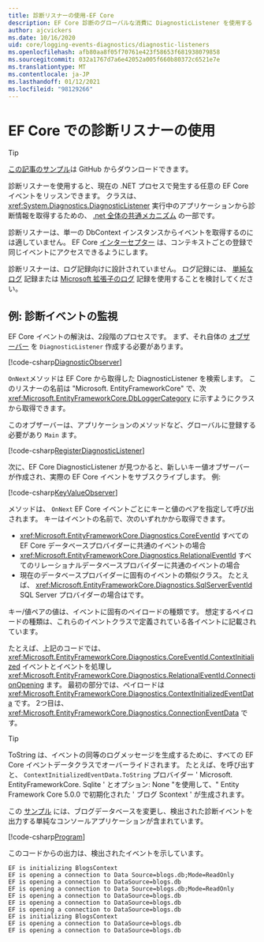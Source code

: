 ```yaml
---
title: 診断リスナーの使用-EF Core
description: EF Core 診断のグローバルな消費に DiagnosticListener を使用する
author: ajcvickers
ms.date: 10/16/2020
uid: core/logging-events-diagnostics/diagnostic-listeners
ms.openlocfilehash: afb80aa8f05f70761e423f58653f681938079858
ms.sourcegitcommit: 032a1767d7a6e42052a005f660b80372c6521e7e
ms.translationtype: MT
ms.contentlocale: ja-JP
ms.lasthandoff: 01/12/2021
ms.locfileid: "98129266"
---
```

# <a name="using-diagnostic-listeners-in-ef-core"></a>EF Core での診断リスナーの使用

> [!TIP]
> [この記事のサンプル](https://github.com/dotnet/EntityFramework.Docs/tree/master/samples/core/Miscellaneous/DiagnosticListeners)は GitHub からダウンロードできます。

診断リスナーを使用すると、現在の .NET プロセスで発生する任意の EF Core イベントをリッスンできます。 クラスは、 <xref:System.Diagnostics.DiagnosticListener> 実行中のアプリケーションから診断情報を取得するための、 [.net 全体の共通メカニズム](https://github.com/dotnet/runtime/blob/master/src/libraries/System.Diagnostics.DiagnosticSource/src/DiagnosticSourceUsersGuide.md) の一部です。

診断リスナーは、単一の DbContext インスタンスからイベントを取得するのには適していません。 EF Core [インターセプター](xref:core/logging-events-diagnostics/interceptors) は、コンテキストごとの登録で同じイベントにアクセスできるようにします。

診断リスナーは、ログ記録向けに設計されていません。 ログ記録には、 [単純なログ](xref:core/logging-events-diagnostics/simple-logging) 記録または [Microsoft 拡張子のログ](xref:core/logging-events-diagnostics/extensions-logging) 記録を使用することを検討してください。

## <a name="example-observing-diagnostic-events"></a>例: 診断イベントの監視

EF Core イベントの解決は、2段階のプロセスです。 まず、それ自体の [オブザーバー](/dotnet/standard/events/observer-design-pattern) を `DiagnosticListener` 作成する必要があります。

<!--
public class DiagnosticObserver : IObserver<DiagnosticListener>
{
    public void OnCompleted()
        => throw new NotImplementedException();

    public void OnError(Exception error)
        => throw new NotImplementedException();

    public void OnNext(DiagnosticListener value)
    {
        if (value.Name == DbLoggerCategory.Name) // "Microsoft.EntityFrameworkCore"
        {
            value.Subscribe(new KeyValueObserver());
        }
    }
}
-->
[!code-csharp[DiagnosticObserver](../../../samples/core/Miscellaneous/DiagnosticListeners/Program.cs?name=DiagnosticObserver)]

`OnNext`メソッドは EF Core から取得した DiagnosticListener を検索します。 このリスナーの名前は "Microsoft. EntityFrameworkCore" で、次 <xref:Microsoft.EntityFrameworkCore.DbLoggerCategory> に示すようにクラスから取得できます。

このオブザーバーは、アプリケーションのメソッドなど、グローバルに登録する必要があり `Main` ます。

<!--
        DiagnosticListener.AllListeners.Subscribe(new DiagnosticObserver());
-->
[!code-csharp[RegisterDiagnosticListener](../../../samples/core/Miscellaneous/DiagnosticListeners/Program.cs?name=RegisterDiagnosticListener)]

次に、EF Core DiagnosticListener が見つかると、新しいキー値オブザーバーが作成され、実際の EF Core イベントをサブスクライブします。 例:

<!--
public class KeyValueObserver : IObserver<KeyValuePair<string, object>>
{
    public void OnCompleted()
        => throw new NotImplementedException();

    public void OnError(Exception error)
        => throw new NotImplementedException();

    public void OnNext(KeyValuePair<string, object> value)
    {
        if (value.Key == CoreEventId.ContextInitialized.Name)
        {
            var payload = (ContextInitializedEventData)value.Value;
            Console.WriteLine($"EF is initializing {payload.Context.GetType().Name} ");
        }

        if (value.Key == RelationalEventId.ConnectionOpening.Name)
        {
            var payload = (ConnectionEventData)value.Value;
            Console.WriteLine($"EF is opening a connection to {payload.Connection.ConnectionString} ");
        }
    }
}
-->
[!code-csharp[KeyValueObserver](../../../samples/core/Miscellaneous/DiagnosticListeners/Program.cs?name=KeyValueObserver)]

メソッドは、 `OnNext` EF Core イベントごとにキーと値のペアを指定して呼び出されます。 キーはイベントの名前で、次のいずれかから取得できます。

* <xref:Microsoft.EntityFrameworkCore.Diagnostics.CoreEventId> すべての EF Core データベースプロバイダーに共通のイベントの場合
* <xref:Microsoft.EntityFrameworkCore.Diagnostics.RelationalEventId> すべてのリレーショナルデータベースプロバイダーに共通のイベントの場合
* 現在のデータベースプロバイダーに固有のイベントの類似クラス。 たとえば、 <xref:Microsoft.EntityFrameworkCore.Diagnostics.SqlServerEventId> SQL Server プロバイダーの場合はです。

キー/値ペアの値は、イベントに固有のペイロードの種類です。 想定するペイロードの種類は、これらのイベントクラスで定義されている各イベントに記載されています。

たとえば、上記のコードでは、 <xref:Microsoft.EntityFrameworkCore.Diagnostics.CoreEventId.ContextInitialized> イベントとイベントを処理し <xref:Microsoft.EntityFrameworkCore.Diagnostics.RelationalEventId.ConnectionOpening> ます。 最初の部分では、ペイロードは <xref:Microsoft.EntityFrameworkCore.Diagnostics.ContextInitializedEventData> です。 2つ目は、 <xref:Microsoft.EntityFrameworkCore.Diagnostics.ConnectionEventData> です。

> [!TIP]
> ToString は、イベントの同等のログメッセージを生成するために、すべての EF Core イベントデータクラスでオーバーライドされます。 たとえば、を呼び出すと、 `ContextInitializedEventData.ToString` プロバイダー ' Microsoft. EntityFrameworkCore. Sqlite ' とオプション: None "を使用して、" Entity Framework Core 5.0.0 で初期化された ' ブログ Scontext ' が生成されます。

この [サンプル](https://github.com/dotnet/EntityFramework.Docs/tree/master/samples/core/Miscellaneous/DiagnosticListeners) には、ブログデータベースを変更し、検出された診断イベントを出力する単純なコンソールアプリケーションが含まれています。

<!--
    public static void Main()
    {
        #region RegisterDiagnosticListener
        DiagnosticListener.AllListeners.Subscribe(new DiagnosticObserver());
        #endregion

        using (var context = new BlogsContext())
        {
            context.Database.EnsureDeleted();
            context.Database.EnsureCreated();

            context.Add(
                new Blog
                {
                    Name = "EF Blog",
                    Posts =
                    {
                        new Post { Title = "EF Core 3.1!" },
                        new Post { Title = "EF Core 5.0!" }
                    }
                });

            context.SaveChanges();
        }

        using (var context = new BlogsContext())
        {
            var blog = context.Blogs.Include(e => e.Posts).Single();

            blog.Name = "EF Core Blog";
            context.Remove(blog.Posts.First());
            blog.Posts.Add(new Post { Title = "EF Core 6.0!" });

            context.SaveChanges();
        }
        #endregion
    }
-->
[!code-csharp[Program](../../../samples/core/Miscellaneous/DiagnosticListeners/Program.cs?name=Program)]

このコードからの出力は、検出されたイベントを示しています。

```output
EF is initializing BlogsContext
EF is opening a connection to Data Source=blogs.db;Mode=ReadOnly
EF is opening a connection to DataSource=blogs.db
EF is opening a connection to Data Source=blogs.db;Mode=ReadOnly
EF is opening a connection to DataSource=blogs.db
EF is opening a connection to DataSource=blogs.db
EF is opening a connection to DataSource=blogs.db
EF is initializing BlogsContext
EF is opening a connection to DataSource=blogs.db
EF is opening a connection to DataSource=blogs.db
```
